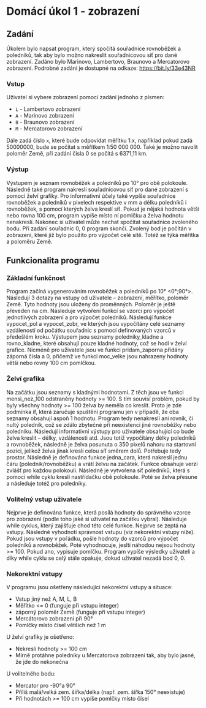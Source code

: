 # Domácí úkol 1 - zobrazení

## Zadání
Úkolem bylo napsat program, který spočítá souřadnice rovnoběžek a poledníků,
tak aby bylo možno nakreslit souřadnicovou síť pro dané zobrazení.
Zadáno bylo Marinovo, Lambertovo, Braunovo a Mercatorovo zobrazení. 
Podrobné zadání je dostupné na odkaze: https://bit.ly/33e43NR
### Vstup
Uživatel si vybere zobrazení pomocí zadání jednoho z písmen: 
- `L` - Lambertovo zobrazení
- `A` - Marinovo zobrazení 
- `B` - Braunovo zobrazení 
- `M` - Mercatorovo zobrazení 

Dále zadá číslo `x`, které bude odpovídat měřítku 1:x, například pokud zadá 50000000, 
bude se počítat s měřítkem 1:50 000 000. Také je možno navolit poloměr Země, při 
zadání čísla 0 se počítá s 6371,11 km.
### Výstup
Výstupem je seznam rovnoběžek a poledníků po 10° pro obě polokoule. Následně také
program nakreslí souřadnicovou síť pro dané zobrazení s pomocí želví grafiky. Pro
informativní účely také vypíše souřadnice rovnoběžek a poledníků v pixelech 
respektive v mm a délku poledníků i rovnoběžek, s pomocí kterých želva kreslí síť.
Pokud je nějaká hodnota větší nebo rovna 100 cm, program vypíše místo ní pomlčku a 
želva hodnotu nenakreslí. Nakonec si uživatel může nechat spočítat souřadnice zvoleného bodu. 
Při zadání souřadnic 0, 0 program skončí. Zvolený bod je počítán v zobrazení, které již bylo 
použito pro výpočet celé sítě. Totéž se týká měřítka a poloměru Země. 
## Funkcionalita programu
### Základní funkčnost
Program začíná vygenerováním rovnoběžek a poledníků po 10° <0°;90°>. Následují 3 dotazy na vstupy 
od uživatele – zobrazení, měřítko, poloměr Země. Tyto hodnoty jsou uloženy do proměnných.
Poloměr je ještě převeden na cm. Následuje vytvoření funkcí se vzorci pro výpočet jednotlivých zobrazení
a pro výpočet poledníků. Následují funkce vypocet_pol a vypocet_zobr, ve kterých jsou vypočítány celé seznamy 
vzdáleností od počátku souřadnic s pomocí definovaných vzorců v předešlém kroku. 
Výstupem jsou seznamy poledniky_kladne a rovno_kladne, které obsahují pouze kladné hodnoty,
což se hodí v želví grafice. Nicméně pro uživatele jsou ve funkci pridam_zaporna přidány 
záporná čísla a 0, přičemž ve funkci moc_velke jsou nahrazeny hodnoty větší nebo rovny
100 cm pomlčkou.
### Želví grafika
Na začátku jsou seznamy s kladnými hodnotami. Z těch jsou ve funkci mensi_nez_100
odstraněny hodnoty >= 100. S tím souvisí problém, pokud by byly všechny hodnoty >= 100
želva by neměla co kreslit. Proto je zde podmínka if, která zaručuje spuštění programu jen
v případě, že oba seznamy obsahují aspoň 1 hodnotu. Program tedy nenakreslí ani rovník, či nultý 
poledník, což se zdálo zbytečné při neexistenci jiné rovnoběžky nebo poledníku. 
Následují informativní výstupy pro uživatele obsahující co bude želva kreslit – délky,
vzdálenosti atd. Jsou totiž vypočítány délky poledníků a rovnoběžek, následně je želva posunuta
o 350 pixelů nahoru na startovní pozici, jelikož želva jinak kreslí celou síť směrem dolů. 
Potřebuje tedy prostor. Následně je definována funkce jedna_cara, která nakreslí jednu 
čáru (poledník/rovnoběžku) a vrátí želvu na začátek. Funkce obsahuje verzi zvlášť pro každou polokouli.
Následně je vytvořena síť poledníků, která s pomocí while cyklu kreslí nastřídačku obě
polokoule. Poté se želva přesune a následuje totéž pro poledníky. 
### Volitelný vstup uživatele
Nejprve je definována funkce, která posílá hodnoty do správného vzorce
pro zobrazení (podle toho jaké si uživatel na začátku vybral). Následuje while cyklus,
který zajišťuje chod této celé funkce. Nejprve se zeptá na vstupy. Následně vyhodnotí 
správnost vstupu (viz nekorektní vstupy níže). Pokud jsou vstupy v pořádku, pošle
hodnoty do vzorců pro výpočet poledníků a rovnoběžek. Poté vyhodnocuje,
jeslti náhodou nejsou hodnoty >= 100. Pokud ano, vypisuje pomlčku. Program
vypíše výsledky uživateli a díky while cyklu se celý stále opakuje, dokud 
uživatel nezadá bod 0, 0.
### Nekorektní vstupy
V programu jsou ošetřeny následující nekorektní vstupy a situace:
- Vstup jiný než A, M, L, B
- Měřítko <= 0 (funguje při vstupu integer)
- záporný poloměr Země (funguje při vstupu integer)
- Mercátorovo zobrazení při 90°
- Pomlčky místo čísel větších než 1 m 

U želví grafiky je ošetřeno:
- Nekreslí hodnoty >= 100 cm
- Mírně protáhne poledníky u Mercatorova zobrazení tak, aby bylo jasné, že jde do nekonečna

U volitelného bodu:
- Mercator pro -90°a 90°
- Příliš malá/velká zem. šířka/délka (např. zem. šířka 150° neexistuje)
- Při hodnotách >= 100 cm vypíše pomlčky místo čísel


